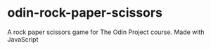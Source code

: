 # odin-rock-paper-scissors
A rock paper scissors game for The Odin Project course. Made with JavaScript
